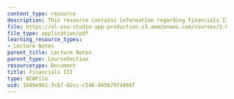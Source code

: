 ```yaml
---
content_type: resource
description: This resource contains information regarding financials III.
file: https://ol-ocw-studio-app-production.s3.amazonaws.com/courses/2-96-management-in-engineering-fall-2012/1b89e9613cb702ccc54604567974894f_MIT2_96F12_lec07.pdf
file_type: application/pdf
learning_resource_types:
- Lecture Notes
parent_title: Lecture Notes
parent_type: CourseSection
resourcetype: Document
title: Financials III
type: OCWFile
uid: 1b89e961-3cb7-02cc-c546-04567974894f
---
```


